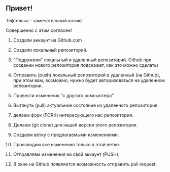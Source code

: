 ## Привет!

Тефтелька - замечательный котик)

Совершенно с этим согласен!

1. Создали аккаунт на Github.com
2. Создали локальный репозиторий.
3. "Подружили" локальный и удаленный репозиторий. Github при создании нового репозитория подскажет, как это можно сделать)
4. Отправить (push) локальный репозиторий в удаленный (на Github), при этом вам, возможно, нужно будет авторизоваться на удаленном репозитории.
5. Провести изменения "с другого компьютера".
6. Вытянуть (pull) актуальное состояние из удаленного репозитория.

1. делаем форк (FORK) интересующего нас репозитория.
2. Делаем (git clone) для нашей версии этого репозитория.
3. Создаем ветку с предлагаемыми изменениями.
4. Производим все изменения только в этой ветке.
5. Отправляем изменения на свой аккаунт (PUSH).
6. В окне на Github появляется возможность отправить pull request.